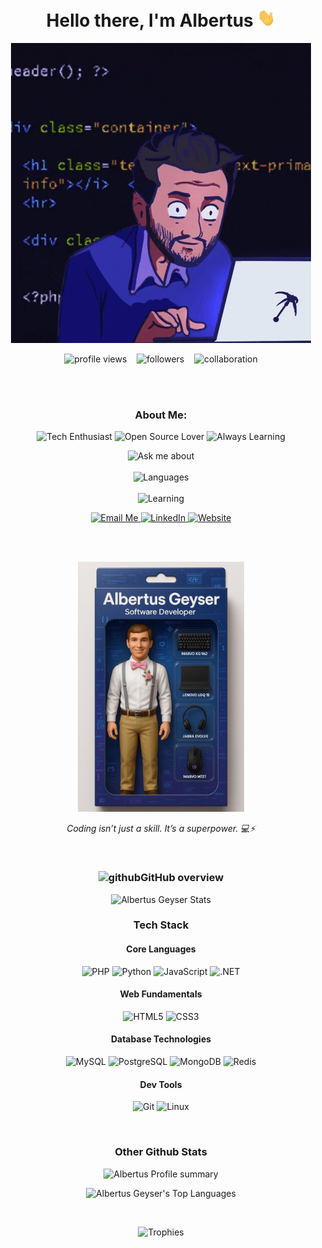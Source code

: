 <h1 align="center">Hello there, I'm Albertus <img src="https://github.com/albertusgeyser/albertusgeyser/blob/main/Hi.gif" width="29px" height="29px"> </h1>
<p align="center"><img src ="https://github.com/albertusgeyser/albertusgeyser/blob/main/programmer.gif" height="480px"></p>
<p align="center"> 
  <img src="https://komarev.com/ghpvc/?username=albertusgeyser&style=flat" alt="profile views" />
  &nbsp;&nbsp;
  <img src="https://img.shields.io/github/followers/albertusgeyser?style=social" alt="followers" />
  &nbsp;&nbsp;
  <img src="https://img.shields.io/badge/Open_to-Collaboration-brightgreen" alt="collaboration" />
</p><br><br>

<h3 align="center"> About Me: </h3>

<p align="center">
  <img src="https://img.shields.io/badge/-Tech_Enthusiast-blueviolet?style=for-the-badge" alt="Tech Enthusiast" />
  <img src="https://img.shields.io/badge/-Open_Source_Lover-green?style=for-the-badge" alt="Open Source Lover" />
  <img src="https://img.shields.io/badge/-Always_Learning-orange?style=for-the-badge" alt="Always Learning" />
</p>

<p align="center">
  <img src="https://img.shields.io/badge/Ask_me_about-Tech,_Biz,_Movies,_News-informational?style=flat-square" alt="Ask me about" style="width: 360px; height: 30px;"><br><br>
  <img src="https://img.shields.io/badge/Languages-PHP|Python|.NET|JS-blue?style=flat-square" alt="Languages" style="width: 360px; height: 30px;"><br><br>
  <img src="https://img.shields.io/badge/Learning-ML|GoLang-yellow?style=flat-square" alt="Learning" style="width: 360px; height: 30px;">
</p>

<p align="center">
  <a href="mailto:albertusgeyser@gmail.com">
    <img src="https://img.shields.io/badge/Email-albertusgeyser@gmail.com-red?style=flat-square&logo=gmail&logoColor=white" alt="Email Me" />
  </a>
  <a href="https://www.linkedin.com/in/albertus-geyser-650b8447" target="_blank">
    <img src="https://img.shields.io/badge/LinkedIn-Connect-blue?style=flat-square&logo=linkedin" alt="LinkedIn" />
  </a>
  <a href="https://www.linteltech.co.za" target="_blank">
    <img src="https://img.shields.io/badge/Website-www.linteltech.co.za-brightgreen?style=flat-square&logo=firefox-browser" alt="Website" />
  </a>
</p><br><br>

<p align="center">
  <img src="https://github.com/albertusgeyser/albertusgeyser/blob/main/albertus_geyser_action_figure.png?raw=true" alt="Albertus Geyser Action Figure" height="400px" />
</p>
<p align="center"><i>Coding isn’t just a skill. It’s a superpower. 💻⚡</i></p><br>

<h3 align="center"> <img width="48" height="48" src="https://img.icons8.com/fluency/48/github.png" alt="github"/>GitHub overview </h3>

<p align="center">
<img src = "https://github-readme-stats.vercel.app/api?username=albertusgeyser&theme=chartreuse-dark&show_icons=true&hide_border=false&count_private=true" alt = "Albertus Geyser Stats">
</p>

<h3 align="center">Tech Stack</h3>

<h4 align="center">Core Languages</h4>
<p align="center">
  <img src="https://img.shields.io/badge/PHP-777BB4?style=for-the-badge&logo=php&logoColor=white" alt="PHP">
  <img src="https://img.shields.io/badge/Python-3776AB?style=for-the-badge&logo=python&logoColor=white" alt="Python">
  <img src="https://img.shields.io/badge/JavaScript-F7DF1E?style=for-the-badge&logo=javascript&logoColor=black" alt="JavaScript">
  <img src="https://img.shields.io/badge/.NET-512BD4?style=for-the-badge&logo=dotnet&logoColor=white" alt=".NET">
</p>

<h4 align="center">Web Fundamentals</h4>
<p align="center">
  <img src="https://img.shields.io/badge/HTML5-E34F26?style=for-the-badge&logo=html5&logoColor=white" alt="HTML5">
  <img src="https://img.shields.io/badge/CSS3-1572B6?style=for-the-badge&logo=css3&logoColor=white" alt="CSS3">
</p>

<h4 align="center">Database Technologies</h4>
<p align="center">
  <img src="https://img.shields.io/badge/MySQL-4479A1?style=for-the-badge&logo=mysql&logoColor=white" alt="MySQL">
  <img src="https://img.shields.io/badge/PostgreSQL-4169E1?style=for-the-badge&logo=postgresql&logoColor=white" alt="PostgreSQL">
  <img src="https://img.shields.io/badge/MongoDB-47A248?style=for-the-badge&logo=mongodb&logoColor=white" alt="MongoDB">
  <img src="https://img.shields.io/badge/Redis-DC382D?style=for-the-badge&logo=redis&logoColor=white" alt="Redis">
</p>

<h4 align="center">Dev Tools</h4>
<p align="center">
  <img src="https://img.shields.io/badge/Git-F05032?style=for-the-badge&logo=git&logoColor=white" alt="Git">
  <img src="https://img.shields.io/badge/Linux-FCC624?style=for-the-badge&logo=linux&logoColor=black" alt="Linux">
</p>

<br>

<h3 align="center">Other Github Stats</h3>

<p align="center">
<img height ="165" title="Profile summary" alt="Albertus Profile summary" src="https://github-profile-summary-cards.vercel.app/api/cards/profile-details?username=albertusgeyser&theme=vue"/>
</p>

<p align="center">
  <img aligh ="center"src="https://github-readme-stats.vercel.app/api/top-langs/?username=albertusgeyser&&hide_title=false&hide_border=true&layout=compact&langs_count=8&exclude_repo=comp426,Insta-diagnosis&text_color=fff7ff&icon_color=ffffff&bg_color=151515" alt="Albertus Geyser's Top Languages" />
</p>
<br>
<p align='center'>
  <img src= "https://github-profile-trophy.vercel.app/?username=albertusgeyser&theme=nord&row=1&column=8&margin-w=15" alt="Trophies">
</p>
